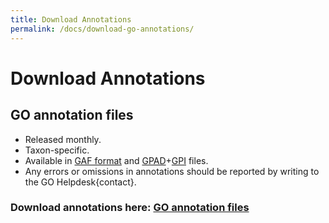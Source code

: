```yaml
---
title: Download Annotations
permalink: /docs/download-go-annotations/
---
```


# Download Annotations 
## GO annotation files
+ Released monthly.
+ Taxon-specific.
+ Available in [GAF format](/docs/go-annotation-file-gaf-format-21/) and [GPAD](/docs/gene-product-association-data-gpad-format/)+[GPI](/docs/gene-product-information-gpi-format/) files. 
+ Any errors or omissions in annotations should be reported by writing to the GO Helpdesk{contact}.

### Download annotations here: [GO annotation files](http://current.geneontology.org/products/pages/downloads.html)
